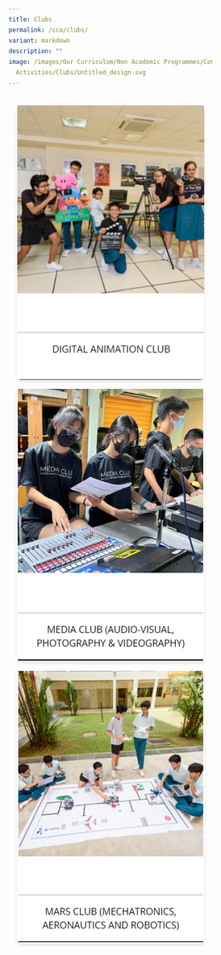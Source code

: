 ```yaml
---
title: Clubs
permalink: /cca/clubs/
variant: markdown
description: ""
image: /images/Our Curriculum/Non Academic Programmes/CoCurricular
  Activities/Clubs/Untitled_design.svg
---
```

 <div class="image-gallery">
                <div class="image-container">
                   <a href="/cca/clubs/digital-animation-club/"><img loading="lazy" alt="CCA Activity 1" src="/images/Our%20Curriculum/Non%20Academic%20Programmes/CoCurricular%20Activities/CCA%20Activities/CA1.png"></a>
                </div>
                <div class="image-container">
                    <a href="/cca/clubs/media-club/"><img loading="lazy" alt="CCA Activity 2" src="/images/Our%20Curriculum/Non%20Academic%20Programmes/CoCurricular%20Activities/CCA%20Activities/CA2.png"></a>
                </div>
                <div class="image-container">
                    <a href="/cca/clubs/mars-club-mechatronics-aeronautics-and-robotics/"><img loading="lazy" alt="CCA Activity 3" src="/images/Our%20Curriculum/Non%20Academic%20Programmes/CoCurricular%20Activities/CCA%20Activities/CA3.png"></a>
                </div>
            </div>
						
 <style>
            /* Modern CSS reset */
            *, *::before, *::after {
                box-sizing: border-box;
                margin: 0;
                padding: 0;
            }
    
            body {
                font-family: system-ui, -apple-system, BlinkMacSystemFont, 'Segoe UI', Roboto, Oxygen, Ubuntu, Cantarell, 'Open Sans', 'Helvetica Neue', sans-serif;
                line-height: 1.5;
                color: #333;
            }
    
            .image-gallery {
                max-width: 1400px;
                margin: 2rem auto;
                padding: 0 1rem;
                display: grid;
                grid-template-columns: repeat(auto-fit, minmax(300px, 1fr));
                gap: 2rem;
            }
    
            .image-container {
                width: 100%;
                overflow: hidden;
                border-radius: 8px;
                box-shadow: 0 4px 6px rgba(0, 0, 0, 0.1);
                transition: transform 0.3s ease;
            }
    
            .image-container:hover {
                transform: translateY(-5px);
            }
    
            .image-container img {
                width: 100%;
                height: 100%;
                object-fit: contain;
                display: block;
            }
    
            /* Accessibility focus styles */
            .image-container:focus {
                outline: 3px solid #4A90E2;
                outline-offset: 2px;
            }
    
            /* Responsive adjustments */
            @media (max-width: 1000px) {
                .image-gallery {
                    gap: 1rem;
                }
            }
        </style>
        